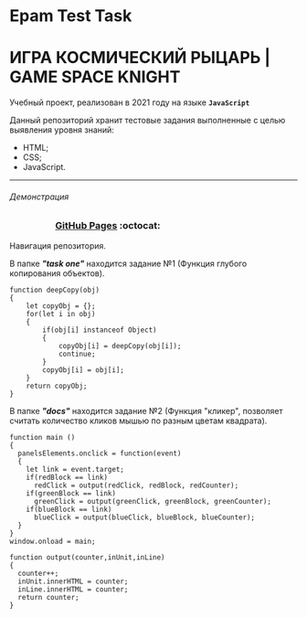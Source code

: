# Epam Test Task

# ИГРА КОСМИЧЕСКИЙ РЫЦАРЬ | GAME SPACE KNIGHT

Учебный проект, реализован в 2021 году на языке **`JavaScript`**

Данный репозиторий хранит тестовые задания выполненные с целью выявления уровня знаний:
+ HTML;
+ CSS;
+ JavaScript.
_______

###### Демонстрация
<dl>
  <dd>
    <dl>
      <dd>
          <h3><a href="https://riorustik.github.io/Epam_Test_Task/">GitHub Pages</a> :octocat:</h3>
      </dd>
    </dl>
  </dd>
</dl> 


Навигация репозитория.

В папке ***"task one"*** находится задание №1 (Функция глубого копирования объектов).
```
function deepCopy(obj)
{
    let copyObj = {};
    for(let i in obj)
    {
        if(obj[i] instanceof Object)
        {
            copyObj[i] = deepCopy(obj[i]);
            continue;
        }
        copyObj[i] = obj[i];
    }
    return copyObj;
}
```

В папке ***"docs"*** находится задание №2 (Функция "кликер", позволяет считать количество кликов мышью по разным цветам квадрата).
```
function main () 
{
  panelsElements.onclick = function(event) 
  {
    let link = event.target;
    if(redBlock == link)
      redClick = output(redClick, redBlock, redCounter);
    if(greenBlock == link)
      greenClick = output(greenClick, greenBlock, greenCounter); 
    if(blueBlock == link)
      blueClick = output(blueClick, blueBlock, blueCounter);
  }
}
window.onload = main;

function output(counter,inUnit,inLine)
{
  counter++;
  inUnit.innerHTML = counter;
  inLine.innerHTML = counter;
  return counter;
}
```






